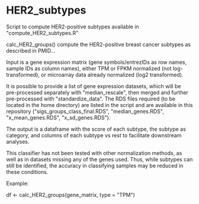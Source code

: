 # HER2_subtypes
Script to compute HER2-positive subtypes available in "compute_HER2_subtypes.R"

calc_HER2_groups() compute the HER2-positive breast cancer subtypes as described in PMID...

Input is a gene expression matrix (gene symbols/entrezIDs as row names, sample IDs as column names), either TPM or FPKM normalized (not log-transformed), or microarray data already normalized (log2 transformed). 

It is possible to provide a list of gene expression datasets, which will be pre-processed separately with "median_rescale", then merged and further pre-processed with "standardize_data".
The RDS files required (to be located in the home directory) are listed in the script and are available in this repository ("sigs_groups_class_final.RDS", "median_genes.RDS", "x_mean_genes.RDS", "x_sd_genes.RDS").

The output is a dataframe with the score of each subtype, the subtype as category, and columns of each subtype vs rest to facilitate downstream analyses.

This classifier has not been tested with other normalization methods, as well as in datasets missing any of the genes used. Thus, while subtypes can still be identified, the accuracy in classifying samples may be reduced in these conditions.

Example:

df <- calc_HER2_groups(gene_matrix, type = "TPM")


